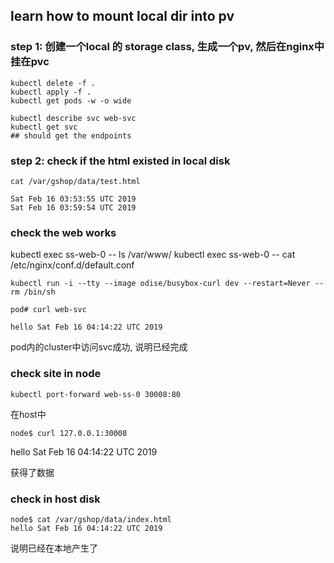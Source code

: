 ## learn how to mount local dir into pv

### step 1: 创建一个local 的 storage class, 生成一个pv, 然后在nginx中挂在pvc

```
kubectl delete -f .
kubectl apply -f .
kubectl get pods -w -o wide

kubectl describe svc web-svc
kubectl get svc 
## should get the endpoints
```

### step 2: check if the html existed in local disk
```
cat /var/gshop/data/test.html
```
```
Sat Feb 16 03:53:55 UTC 2019
Sat Feb 16 03:59:54 UTC 2019
```

### check the web works  
kubectl exec ss-web-0 -- ls /var/www/
kubectl exec ss-web-0 -- cat /etc/nginx/conf.d/default.conf

```
kubectl run -i --tty --image odise/busybox-curl dev --restart=Never --rm /bin/sh 

pod# curl web-svc

hello Sat Feb 16 04:14:22 UTC 2019
```
pod内的cluster中访问svc成功, 说明已经完成

### check site in node
```
kubectl port-forward web-ss-0 30008:80
```

在host中
```
node$ curl 127.0.0.1:30008
```

hello Sat Feb 16 04:14:22 UTC 2019

获得了数据

### check in host disk
```
node$ cat /var/gshop/data/index.html 
hello Sat Feb 16 04:14:22 UTC 2019
```
说明已经在本地产生了

